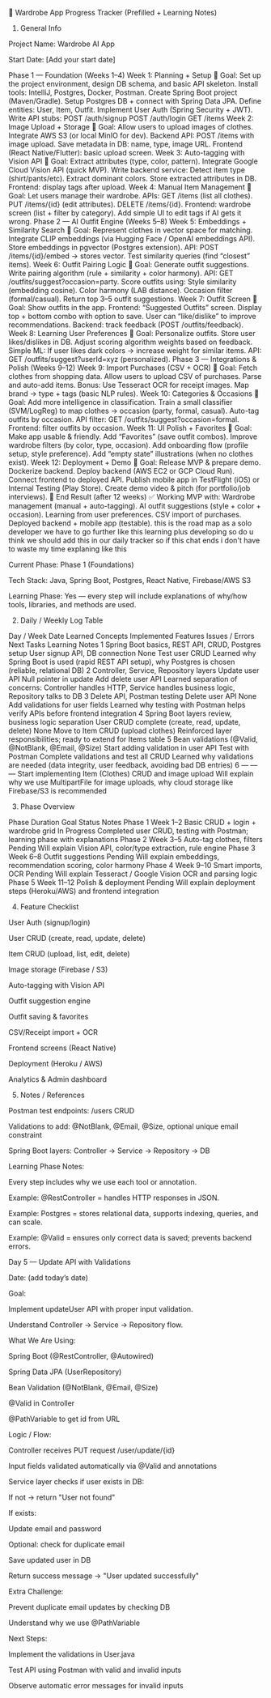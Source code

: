 📝 Wardrobe App Progress Tracker (Prefilled + Learning Notes)



1. General Info

Project Name: Wardrobe AI App

Start Date: [Add your start date]

Phase 1 — Foundation (Weeks 1–4) Week 1: Planning + Setup 🎯 Goal: Set up the project environment, design DB schema, and basic API skeleton. Install tools: IntelliJ, Postgres, Docker, Postman. Create Spring Boot project (Maven/Gradle). Setup Postgres DB + connect with Spring Data JPA. Define entities: User, Item, Outfit. Implement User Auth (Spring Security + JWT). Write API stubs: POST /auth/signup POST /auth/login GET /items Week 2: Image Upload + Storage 🎯 Goal: Allow users to upload images of clothes. Integrate AWS S3 (or local MinIO for dev). Backend API: POST /items with image upload. Save metadata in DB: name, type, image URL. Frontend (React Native/Flutter): basic upload screen. Week 3: Auto-tagging with Vision API 🎯 Goal: Extract attributes (type, color, pattern). Integrate Google Cloud Vision API (quick MVP). Write backend service: Detect item type (shirt/pants/etc). Extract dominant colors. Store extracted attributes in DB. Frontend: display tags after upload. Week 4: Manual Item Management 🎯 Goal: Let users manage their wardrobe. APIs: GET /items (list all clothes). PUT /items/{id} (edit attributes). DELETE /items/{id}. Frontend: wardrobe screen (list + filter by category). Add simple UI to edit tags if AI gets it wrong. Phase 2 — AI Outfit Engine (Weeks 5–8) Week 5: Embeddings + Similarity Search 🎯 Goal: Represent clothes in vector space for matching. Integrate CLIP embeddings (via Hugging Face / OpenAI embeddings API). Store embeddings in pgvector (Postgres extension). API: POST /items/{id}/embed → stores vector. Test similarity queries (find “closest” items). Week 6: Outfit Pairing Logic 🎯 Goal: Generate outfit suggestions. Write pairing algorithm (rule + similarity + color harmony). API: GET /outfits/suggest?occasion=party. Score outfits using: Style similarity (embedding cosine). Color harmony (LAB distance). Occasion filter (formal/casual). Return top 3–5 outfit suggestions. Week 7: Outfit Screen 🎯 Goal: Show outfits in the app. Frontend: “Suggested Outfits” screen. Display top + bottom combo with option to save. User can “like/dislike” to improve recommendations. Backend: track feedback (POST /outfits/feedback). Week 8: Learning User Preferences 🎯 Goal: Personalize outfits. Store user likes/dislikes in DB. Adjust scoring algorithm weights based on feedback. Simple ML: If user likes dark colors → increase weight for similar items. API: GET /outfits/suggest?userId=xyz (personalized). Phase 3 — Integrations & Polish (Weeks 9–12) Week 9: Import Purchases (CSV + OCR) 🎯 Goal: Fetch clothes from shopping data. Allow users to upload CSV of purchases. Parse and auto-add items. Bonus: Use Tesseract OCR for receipt images. Map brand → type + tags (basic NLP rules). Week 10: Categories & Occasions 🎯 Goal: Add more intelligence in classification. Train a small classifier (SVM/LogReg) to map clothes → occasion (party, formal, casual). Auto-tag outfits by occasion. API filter: GET /outfits/suggest?occasion=formal. Frontend: filter outfits by occasion. Week 11: UI Polish + Favorites 🎯 Goal: Make app usable & friendly. Add “Favorites” (save outfit combos). Improve wardrobe filters (by color, type, occasion). Add onboarding flow (profile setup, style preference). Add “empty state” illustrations (when no clothes exist). Week 12: Deployment + Demo 🎯 Goal: Release MVP & prepare demo. Dockerize backend. Deploy backend (AWS EC2 or GCP Cloud Run). Connect frontend to deployed API. Publish mobile app in TestFlight (iOS) or Internal Testing (Play Store). Create demo video & pitch (for portfolio/job interviews). 📌 End Result (after 12 weeks) ✅ Working MVP with: Wardrobe management (manual + auto-tagging). AI outfit suggestions (style + color + occasion). Learning from user preferences. CSV import of purchases. Deployed backend + mobile app (testable). this is the road map as a solo developer we have to go further like this learning plus developing so do u think we should add this in our daily tracker so if this chat ends i don't have to waste my time explaning like this

Current Phase: Phase 1 (Foundations)

Tech Stack: Java, Spring Boot, Postgres, React Native, Firebase/AWS S3

Learning Phase: Yes — every step will include explanations of why/how tools, libraries, and methods are used.

2. Daily / Weekly Log Table

Day / Week	Date	Learned Concepts	Implemented Features	Issues / Errors	Next Tasks	Learning Notes
1		Spring Boot basics, REST API, CRUD, Postgres setup	User signup API, DB connection	None	Test user CRUD	Learned why Spring Boot is used (rapid REST API setup), why Postgres is chosen (reliable, relational DB)
2		Controller, Service, Repository layers	Update user API	Null pointer in update	Add delete user API	Learned separation of concerns: Controller handles HTTP, Service handles business logic, Repository talks to DB
3		Delete API, Postman testing	Delete user API	None	Add validations for user fields	Learned why testing with Postman helps verify APIs before frontend integration
4		Spring Boot layers review, business logic separation	User CRUD complete (create, read, update, delete)	None	Move to Item CRUD (upload clothes)	Reinforced layer responsibilities; ready to extend for Items table
5		Bean validations (@Valid, @NotBlank, @Email, @Size)	Start adding validation in user API	Test with Postman	Complete validations and test all CRUD	Learned why validations are needed (data integrity, user feedback, avoiding bad DB entries)
6		—	—	—	Start implementing Item (Clothes) CRUD and image upload	Will explain why we use MultipartFile for image uploads, why cloud storage like Firebase/S3 is recommended

3. Phase Overview

Phase	Duration	Goal	Status	Notes
Phase 1	Week 1–2	Basic CRUD + login + wardrobe grid	In Progress	Completed user CRUD, testing with Postman; learning phase with explanations
Phase 2	Week 3–5	Auto-tag clothes, filters	Pending	Will explain Vision API, color/type extraction, rule engine
Phase 3	Week 6–8	Outfit suggestions	Pending	Will explain embeddings, recommendation scoring, color harmony
Phase 4	Week 9–10	Smart imports, OCR	Pending	Will explain Tesseract / Google Vision OCR and parsing logic
Phase 5	Week 11–12	Polish & deployment	Pending	Will explain deployment steps (Heroku/AWS) and frontend integration

4. Feature Checklist

User Auth (signup/login)

User CRUD (create, read, update, delete)

Item CRUD (upload, list, edit, delete)

Image storage (Firebase / S3)

Auto-tagging with Vision API

Outfit suggestion engine

Outfit saving & favorites

CSV/Receipt import + OCR

Frontend screens (React Native)

Deployment (Heroku / AWS)

Analytics & Admin dashboard

5. Notes / References

Postman test endpoints: /users CRUD

Validations to add: @NotBlank, @Email, @Size, optional unique email constraint

Spring Boot layers: Controller → Service → Repository → DB

Learning Phase Notes:

Every step includes why we use each tool or annotation.

Example: @RestController = handles HTTP responses in JSON.

Example: Postgres = stores relational data, supports indexing, queries, and can scale.

Example: @Valid = ensures only correct data is saved; prevents backend errors.

Day 5 — Update API with Validations

Date: (add today’s date)

Goal:

Implement updateUser API with proper input validation.

Understand Controller → Service → Repository flow.

What We Are Using:

Spring Boot (@RestController, @Autowired)

Spring Data JPA (UserRepository)

Bean Validation (@NotBlank, @Email, @Size)

@Valid in Controller

@PathVariable to get id from URL

Logic / Flow:

Controller receives PUT request /user/update/{id}

Input fields validated automatically via @Valid and annotations

Service layer checks if user exists in DB:

If not → return "User not found"

If exists:

Update email and password

Optional: check for duplicate email

Save updated user in DB

Return success message → "User updated successfully"

Extra Challenge:

Prevent duplicate email updates by checking DB

Understand why we use @PathVariable

Next Steps:

Implement the validations in User.java

Test API using Postman with valid and invalid inputs

Observe automatic error messages for invalid inputs
